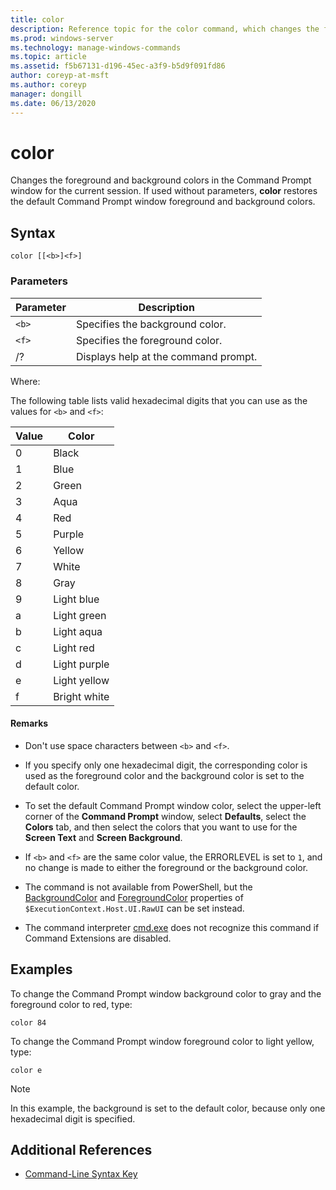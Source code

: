 ```yaml
---
title: color
description: Reference topic for the color command, which changes the foreground and background colors in the Command Prompt window for the current session.
ms.prod: windows-server
ms.technology: manage-windows-commands
ms.topic: article
ms.assetid: f5b67131-d196-45ec-a3f9-b5d9f091fd86
author: coreyp-at-msft
ms.author: coreyp
manager: dongill
ms.date: 06/13/2020
---
```


# color

Changes the foreground and background colors in the Command Prompt window for the current session. If used without parameters, **color** restores the default Command Prompt window foreground and background colors.

## Syntax

```
color [[<b>]<f>]
```

### Parameters

| Parameter | Description |
| --------- | ----------- |
| `<b>` | Specifies the background color. |
| `<f>` | Specifies the foreground color. |
| /? | Displays help at the command prompt. |

Where:

The following table lists valid hexadecimal digits that you can use as the values for `<b>` and `<f>`:

| Value | Color |
| ----- | ----- |
| 0 | Black |
| 1 | Blue |
| 2 | Green |
| 3 | Aqua |
| 4 | Red |
| 5 | Purple |
| 6 | Yellow |
| 7 | White |
| 8 | Gray |
| 9 | Light blue |
| a | Light green |
| b | Light aqua |
| c | Light red |
| d | Light purple |
| e | Light yellow |
| f | Bright white |

#### Remarks

- Don't use space characters between `<b>` and `<f>`.

- If you specify only one hexadecimal digit, the corresponding color is used as the foreground color and the background color is set to the default color.

- To set the default Command Prompt window color, select the upper-left corner of the **Command Prompt** window, select **Defaults**, select the **Colors** tab, and then select the colors that you want to use for the **Screen Text** and **Screen Background**.

- If `<b>` and `<f>` are the same color value, the ERRORLEVEL is set to `1`, and no change is made to either the foreground or the background color.

- The command is not available from PowerShell, but the [BackgroundColor](https://docs.microsoft.com/dotnet/api/system.management.automation.host.pshostrawuserinterface.backgroundcolor) and [ForegroundColor](https://docs.microsoft.com/dotnet/api/system.management.automation.host.pshostrawuserinterface.foregroundcolor) properties of `$ExecutionContext.Host.UI.RawUI` can be set instead.

- The command interpreter [cmd.exe](cmd.md) does not recognize this command if Command Extensions are disabled.

## Examples

To change the Command Prompt window background color to gray and the foreground color to red, type:

```
color 84
```

To change the Command Prompt window foreground color to light yellow, type:

```
color e
```

> [!NOTE]
> In this example, the background is set to the default color, because only one hexadecimal digit is specified.

## Additional References

- [Command-Line Syntax Key](command-line-syntax-key.md)
